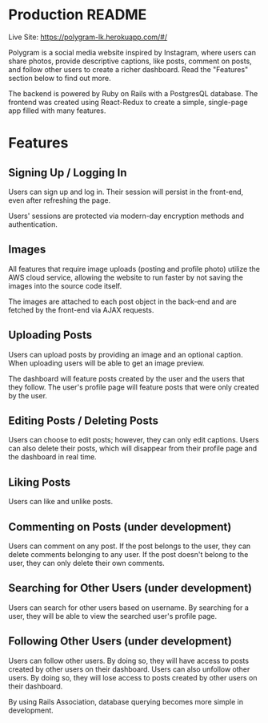 # Production README

Live Site: https://polygram-lk.herokuapp.com/#/

Polygram is a social media website inspired by Instagram, where users can share photos, provide descriptive captions, like posts, comment on posts, and follow other users to create a richer dashboard. Read the "Features" section below to find out more. 

The backend is powered by Ruby on Rails with a PostgresQL database. The frontend was created using React-Redux to create a simple, single-page app filled with many features.

# Features

## Signing Up / Logging In

Users can sign up and log in. Their session will persist in the front-end, even after refreshing the page.

Users' sessions are protected via modern-day encryption methods and authentication.

## Images

All features that require image uploads (posting and profile photo) utilize the AWS cloud service, allowing the website to run faster by not saving the images into the source code itself.

The images are attached to each post object in the back-end and are fetched by the front-end via AJAX requests.

## Uploading Posts

Users can upload posts by providing an image and an optional caption. When uploading users will be able to get an image preview.

The dashboard will feature posts created by the user and the users that they follow.
The user's profile page will feature posts that were only created by the user.

## Editing Posts / Deleting Posts

Users can choose to edit posts; however, they can only edit captions.
Users can also delete their posts, which will disappear from their profile page and the dashboard in real time.

## Liking Posts

Users can like and unlike posts.

## Commenting on Posts (under development)

Users can comment on any post.
If the post belongs to the user, they can delete comments belonging to any user.
If the post doesn't belong to the user, they can only delete their own comments.

## Searching for Other Users (under development)

Users can search for other users based on username. By searching for a user, they will be able to view the searched user's profile page.

## Following Other Users (under development)

Users can follow other users. By doing so, they will have access to posts created by other users on their dashboard.
Users can also unfollow other users. By doing so, they will lose access to posts created by other users on their dashboard.

By using Rails Association, database querying becomes more simple in development.
